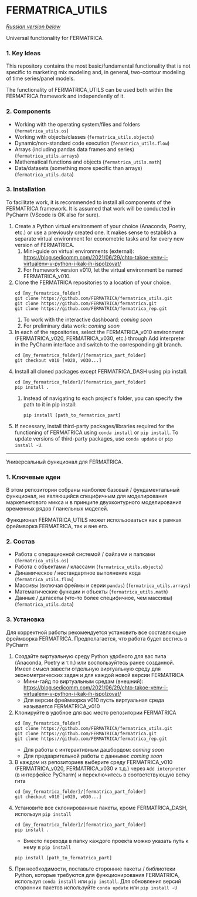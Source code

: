 # FERMATRICA_UTILS

[_Russian version below_](#RU)

Universal functionality for FERMATRICA.

### 1. Key Ideas
This repository contains the most basic/fundamental functionality that is not specific to marketing mix modeling and, in general, two-contour modeling of time series/panel models.

The functionality of FERMATRICA_UTILS can be used both within the FERMATRICA framework and independently of it.

### 2. Components

- Working with the operating system/files and folders (`fermatrica_utils.os`)
- Working with objects/classes (`fermatrica_utils.objects`)
- Dynamic/non-standard code execution (`fermatrica_utils.flow`)
- Arrays (including pandas data frames and series) (`fermatrica_utils.arrays`)
- Mathematical functions and objects (`fermatrica_utils.math`)
- Data/datasets (something more specific than arrays) (`fermatrica_utils.data`)

### 3. Installation

To facilitate work, it is recommended to install all components of the FERMATRICA framework. It is assumed that work will be conducted in PyCharm (VScode is OK also for sure).

1. Create a Python virtual environment of your choice (Anaconda, Poetry, etc.) or use a previously created one. It makes sense to establish a separate virtual environment for econometric tasks and for every new version of FERMATRICA.
    1. Mini-guide on virtual environments (external): https://blog.sedicomm.com/2021/06/29/chto-takoe-venv-i-virtualenv-v-python-i-kak-ih-ispolzovat/
    2. For framework version v010, let the virtual environment be named FERMATRICA_v010.
2. Clone the FERMATRICA repositories to a location of your choice.
    ```commandline
    cd [my_fermatrica_folder]
    git clone https://github.com/FERMATRICA/fermatrica_utils.git 
    git clone https://github.com/FERMATRICA/fermatrica.git
    git clone https://github.com/FERMATRICA/fermatrica_rep.git 
    ```
   1. To work with the interactive dashboard: _coming soon_
    2. For preliminary data work: _coming soon_
3. In each of the repositories, select the FERMATRICA_v010 environment (FERMATRICA_v020, FERMATRICA_v030, etc.) through Add interpreter in the PyCharm interface and switch to the corresponding git branch.
    ```commandline
    cd [my_fermatrica_folder]/[fermatrica_part_folder]
    git checkout v010 [v020, v030...]
    ```
4. Install all cloned packages except FERMATRICA_DASH using pip install.
    ```commandline
    cd [my_fermatrica_folder]/[fermatrica_part_folder]
    pip install .
    ```
   1. Instead of navigating to each project's folder, you can specify the path to it in pip install:
       ```commandline
       pip install [path_to_fermatrica_part]
       ```
5. If necessary, install third-party packages/libraries required for the functioning of FERMATRICA using `conda install` or `pip install`. To update versions of third-party packages, use `conda update` or `pip install -U`.

-------------------------------------

<a name="RU"></a>
Универсальный функционал для FERMATRICA.

### 1. Ключевые идеи

В этом репозитории собраны наиболее базовый / фундаментальный функционал, не являющийся специфичным для моделирования маркетингового микса и в принципе двухконтурного моделирования временных рядов / панельных моделей.

Функционал FERMATRICA_UTILS может использоваться как в рамках фреймворка FERMATRICA, так и вне его.

### 2. Состав

- Работа с операционной системой / файлами и папками (`fermatrica_utils.os`) 
- Работа с объектами / классами (`fermatrica_utils.objects`)
- Динамическое / нестандартное выполнение кода (`fermatrica_utils.flow`)
- Массивы (включая фреймы и серии `pandas`) (`fermatrica_utils.arrays`)
- Математические функции и объекты (`fermatrica_utils.math`)
- Данные / датасеты (что-то более специфичное, чем массивы) (`fermatrica_utils.data`)

### 3. Установка

Для корректной работы рекомендуется установить все составляющие фреймворка FERMATRICA. Предполагается, что работа будет вестись в PyCharm

1. Создайте виртуальную среду Python удобного для вас типа (Anaconda, Poetry и т.п.) или воспользуйтесь ранее созданной. Имеет смысл завести отдельную виртуальную среду для эконометрических задач и для каждой новой версии FERMATRICA
   - Мини-гайд по виртуальным средам (внешний): https://blog.sedicomm.com/2021/06/29/chto-takoe-venv-i-virtualenv-v-python-i-kak-ih-ispolzovat/
   - Для версии фреймворка v010 пусть виртуальная среда называется FERMATRICA_v010
2. Клонируйте в удобное для вас место репозитории FERMATRICA
    ```commandline
    cd [my_fermatrica_folder]
    git clone https://github.com/FERMATRICA/fermatrica_utils.git 
    git clone https://github.com/FERMATRICA/fermatrica.git
    git clone https://github.com/FERMATRICA/fermatrica_rep.git 
    ```
    - Для работы с интерактивным дашбордом: _coming soon_
   - Для предварительной работы с данными: _coming soon_
3. В каждом из репозиториев выберите среду FERMATRICA_v010 (FERMATRICA_v020, FERMATRICA_v030 и т.д.) через `Add interpreter` (в интерфейсе PyCharm) и переключитесь в соответствующую ветку гита
    ```commandline
    cd [my_fermatrica_folder]/[fermatrica_part_folder]
    git checkout v010 [v020, v030...]
    ```
4. Установите все склонированные пакеты, кроме FERMATRICA_DASH, используя `pip install`
    ```commandline
    cd [my_fermatrica_folder]/[fermatrica_part_folder]
    pip install .
    ```
   - Вместо перехода в папку каждого проекта можно указать путь к нему в `pip install`
   ```commandline
   pip install [path_to_fermatrica_part]
   ```
5. При необходимости, поставьте сторонние пакеты / библиотеки Python, которые требуются для функционирования FERMATRICA, используя `conda install` или `pip install`. Для обновления версий сторонних пакетов используйте `conda update` или `pip install -U`



